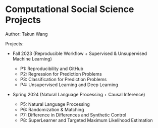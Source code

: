 # Computational Social Science Projects

Author: Takun Wang

Projects: 

- Fall 2023 (Reproducible Workflow + Supervised & Unsupervised Machine Learning)
  - P1: Reproducibility and GitHub
  - P2: Regression for Prediction Problems
  - P3: Classification for Prediction Problems
  - P4: Unsupervised Learning and Deep Learning

- Spring 2024 (Natural Language Processing + Causal Inference)
  - P5: Natural Language Processing
  - P6: Randomization & Matching
  - P7: Difference in Differences and Synthetic Control
  - P8: SuperLearner and Targeted Maximum Likelihood
Estimation
